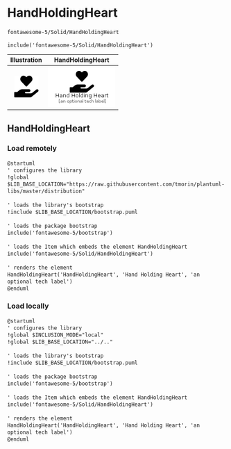 # HandHoldingHeart


```text
fontawesome-5/Solid/HandHoldingHeart
```

```text
include('fontawesome-5/Solid/HandHoldingHeart')
```



| Illustration | HandHoldingHeart |
| :---: | :---: |
| ![illustration for Illustration](../../fontawesome-5/Solid/HandHoldingHeart.png) | ![illustration for HandHoldingHeart](../../fontawesome-5/Solid/HandHoldingHeart.Local.png) |




## HandHoldingHeart

### Load remotely
```plantuml
@startuml
' configures the library
!global $LIB_BASE_LOCATION="https://raw.githubusercontent.com/tmorin/plantuml-libs/master/distribution"

' loads the library's bootstrap
!include $LIB_BASE_LOCATION/bootstrap.puml

' loads the package bootstrap
include('fontawesome-5/bootstrap')

' loads the Item which embeds the element HandHoldingHeart
include('fontawesome-5/Solid/HandHoldingHeart')

' renders the element
HandHoldingHeart('HandHoldingHeart', 'Hand Holding Heart', 'an optional tech label')
@enduml
```

### Load locally
```plantuml
@startuml
' configures the library
!global $INCLUSION_MODE="local"
!global $LIB_BASE_LOCATION="../.."

' loads the library's bootstrap
!include $LIB_BASE_LOCATION/bootstrap.puml

' loads the package bootstrap
include('fontawesome-5/bootstrap')

' loads the Item which embeds the element HandHoldingHeart
include('fontawesome-5/Solid/HandHoldingHeart')

' renders the element
HandHoldingHeart('HandHoldingHeart', 'Hand Holding Heart', 'an optional tech label')
@enduml
```

